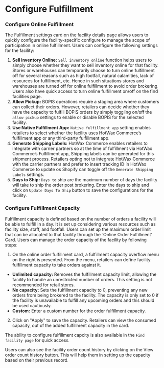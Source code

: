 # Configure Fulfillment

### Configure Online Fulfillment

The Fulfillment settings card on the facility details page allows users to quickly configure the facility-specific configure to manage the scope of participation in online fulfillment. Users can configure the following settings for the facility:

1. **Sell Inventory Online:** `Sell inventory online` function helps users to simply choose whether they want to sell inventory online for that facility. Stores or warehouses can temporarily choose to turn online fulfillment off for several reasons such as high footfall, natural calamities, lack of resources for fulfillment, etc. Hence in such situations stores and warehouses are turned off for online fulfillment to avoid order brokering. Users also have quick access to turn online fulfillment on/off on the find facilities page.
2. **Allow Pickup:** BOPIS operations require a staging area where customers can collect their orders. However, retailers can decide whether they have the capacity to fulfill BOPIS orders by simply toggling on/off the `allow pickup` settings to enable or disable BOPIS for the selected facility.
3. **Use Native Fulfillment App:** `Native fulfillment app` setting enables retailers to select whether the facility uses HotWax Commerce’s fulfillment app or any third-party fulfillment app.
4. **Generate Shipping Labels:** HotWax Commerce enables retailers to integrate with carrier partners so at the time of fulfillment via HotWax Commerce’s Fulfillment app, Shipping labels can be generated for this shipment process. Retailers opting not to integrate HotWax Commerce with the carrier partners and prefer to insert tracking ID in HotWax Commerce to update os Shopify can toggle off the `Generate Shipping Labels` settings.
5. **Days to Ship:** `Days to` ship are the maximum number of days the facility will take to ship the order post brokering. Enter the days to ship and click on `Update Days To Ship` button to save the configurations for the facility.

### Configure Fulfillment Capacity

Fulfillment capacity is defined based on the number of orders a facility will be able to fulfill in a day. It is set up considering various resources such as facility size, staff, and footfall. Users can set up the maximum order limit that can be allocated to that facility through the \`Online Order Fulfillment' Card. Users can manage the order capacity of the facility by following steps:

1. On the online order fulfillment card, a fulfillment capacity overflow menu on the right is presented. From the menu, retailers can define facility fulfillment capacity to take orders against it.

* **Unlimited capacity:** Removes the fulfillment capacity limit, allowing the facility to handle an unrestricted number of orders. This setting is not recommended for retail stores.
* **No capacity:** Sets the fulfillment capacity to 0, preventing any new orders from being brokered to the facility. The capacity is only set to 0 if the facility is unavailable to fulfill any upcoming orders and this should be used cautiously.
* **Custom:** Enter a custom number for the order fulfillment capacity.

2. Click on "Apply" to save the capacity. Retailers can view the consumed capacity, out of the added fulfillment capacity in the card.

The ability to configure fulfillment capcity is also available in the `Find facility page` for quick access.

Users can also see the facility order count history by clicking on the View order count history button. This will help them in setting up the capacity based on their previous record.
